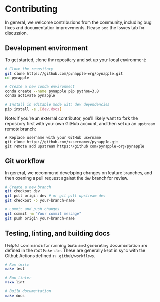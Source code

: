 # Contributing

In general, we welcome contributions from the community, including bug fixes and documentation improvements. Please see the Issues tab for discussion.

## Development environment

To get started, clone the repository and set up your local environment:

```bash
# Clone the repository
git clone https://github.com/pynapple-org/pynapple.git
cd pynapple

# Create a new conda environment
conda create --name pynapple pip python=3.8
conda activate pynapple

# Install in editable mode with dev dependencies
pip install -e .[dev,docs]
```

Note: If you're an external contributor, you'll likely want to fork the repository first with your own GitHub account, and then set up an `upstream` remote branch:

```
# Replace username with your GitHub username
git clone https://github.com/<username>/pynapple.git
git remote add upstream https://github.com/pynapple-org/pynapple
```

## Git workflow

In general, we recommend developing changes on feature branches, and then opening a pull request against the `dev` branch for review.

```bash
# Create a new branch
git checkout dev
git pull origin dev # or git pull upstream dev
git checkout -b your-branch-name

# Commit and push changes
git commit -m "Your commit message"
git push origin your-branch-name
```

## Testing, linting, and building docs

Helpful commands for running tests and generating documentation are defined in the root `Makefile`. These are generally kept in sync with the Github Actions defined in `.github/workflows`.

```bash
# Run tests
make test

# Run linter
make lint

# Build documentation
make docs
```
